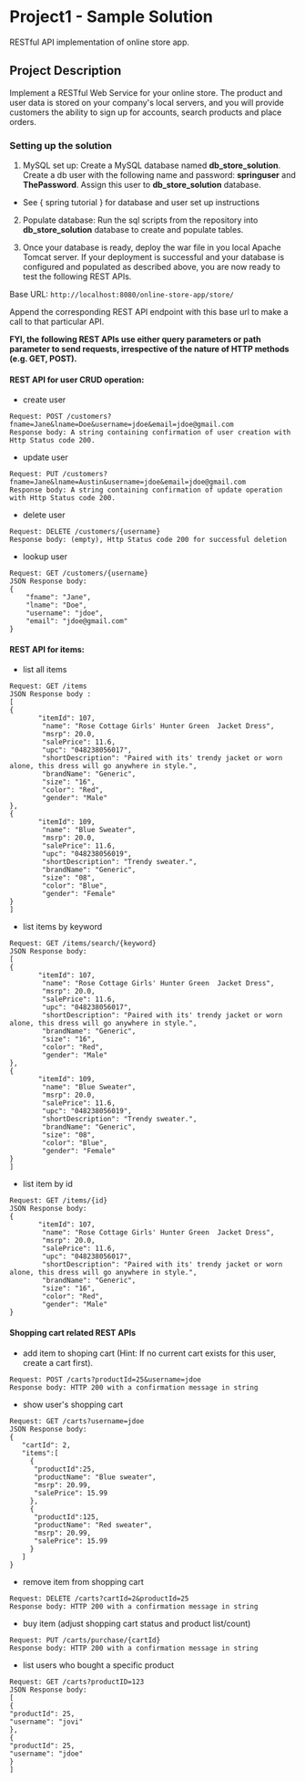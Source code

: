 # Project1 - Sample Solution
RESTful API implementation of online store app.

## Project Description
Implement a RESTful Web Service for your online store.  The product and user data is stored on your company's local servers, and you will provide customers the ability to sign up for accounts, search products and place orders.

### Setting up the solution
1. MySQL set up: Create a MySQL database named **db_store_solution**. Create a db user with the following name and password: **springuser** and **ThePassword**. Assign this user to **db_store_solution** database. 
- See { spring tutorial } for database and user set up instructions

2. Populate database: Run the sql scripts from the repository into **db_store_solution** database to create and populate tables.

2. Once your database is ready, deploy the war file in you local Apache Tomcat server. If your deployment is successful and your database is configured and populated as described above, you are now ready to test the following REST APIs.

Base URL: ```http://localhost:8080/online-store-app/store/```

Append the corresponding REST API endpoint with this base url to make a call to that particular API.

**FYI, the following REST APIs use either query parameters or path parameter to send requests, irrespective of the nature of HTTP methods (e.g. GET, POST).**

#### REST API for user CRUD operation:

- create user 
```
Request: POST /customers?fname=Jane&lname=Doe&username=jdoe&email=jdoe@gmail.com
Response body: A string containing confirmation of user creation with Http Status code 200.
```

- update user
```
Request: PUT /customers?fname=Jane&lname=Austin&username=jdoe&email=jdoe@gmail.com
Response body: A string containing confirmation of update operation with Http Status code 200.
```

- delete user
```
Request: DELETE /customers/{username}
Response body: (empty), Http Status code 200 for successful deletion
```
- lookup user
```
Request: GET /customers/{username}
JSON Response body:
{
    "fname": "Jane",
    "lname": "Doe",
    "username": "jdoe",
    "email": "jdoe@gmail.com"
}
```
#### REST API for items:
- list all items
```
Request: GET /items
JSON Response body :
[
{
       "itemId": 107,
        "name": "Rose Cottage Girls' Hunter Green  Jacket Dress",
        "msrp": 20.0,
        "salePrice": 11.6,
        "upc": "048238056017",
        "shortDescription": "Paired with its' trendy jacket or worn alone, this dress will go anywhere in style.",
        "brandName": "Generic",
        "size": "16",
        "color": "Red",
        "gender": "Male"
},
{
       "itemId": 109,
        "name": "Blue Sweater",
        "msrp": 20.0,
        "salePrice": 11.6,
        "upc": "048238056019",
        "shortDescription": "Trendy sweater.",
        "brandName": "Generic",
        "size": "08",
        "color": "Blue",
        "gender": "Female"
}
]
```

- list items by keyword
```
Request: GET /items/search/{keyword}
JSON Response body:
[
{
       "itemId": 107,
        "name": "Rose Cottage Girls' Hunter Green  Jacket Dress",
        "msrp": 20.0,
        "salePrice": 11.6,
        "upc": "048238056017",
        "shortDescription": "Paired with its' trendy jacket or worn alone, this dress will go anywhere in style.",
        "brandName": "Generic",
        "size": "16",
        "color": "Red",
        "gender": "Male"
},
{
       "itemId": 109,
        "name": "Blue Sweater",
        "msrp": 20.0,
        "salePrice": 11.6,
        "upc": "048238056019",
        "shortDescription": "Trendy sweater.",
        "brandName": "Generic",
        "size": "08",
        "color": "Blue",
        "gender": "Female"
}
]
```

- list item by id
```
Request: GET /items/{id}
JSON Response body:
{
       "itemId": 107,
        "name": "Rose Cottage Girls' Hunter Green  Jacket Dress",
        "msrp": 20.0,
        "salePrice": 11.6,
        "upc": "048238056017",
        "shortDescription": "Paired with its' trendy jacket or worn alone, this dress will go anywhere in style.",
        "brandName": "Generic",
        "size": "16",
        "color": "Red",
        "gender": "Male"
}
```
#### Shopping cart related REST APIs
- add item to shoping cart (Hint: If no current cart exists for this user, create a cart first).
```
Request: POST /carts?productId=25&username=jdoe
Response body: HTTP 200 with a confirmation message in string
```

- show user's shopping cart
```
Request: GET /carts?username=jdoe
JSON Response body:
{
   "cartId": 2,
   "items":[
     {
      "productId":25,
      "productName": "Blue sweater",
      "msrp": 20.99,
      "salePrice": 15.99
     },
     {
      "productId":125,
      "productName": "Red sweater",
      "msrp": 20.99,
      "salePrice": 15.99
     }
   ]
}

```

- remove item from shopping cart
```
Request: DELETE /carts?cartId=2&productId=25
Response body: HTTP 200 with a confirmation message in string
```

- buy item (adjust shopping cart status and product list/count)
```
Request: PUT /carts/purchase/{cartId}
Response body: HTTP 200 with a confirmation message in string
```


- list users who bought a specific product
```
Request: GET /carts?productID=123
JSON Response body: 
[
{
"productId": 25,
"username": "jovi"
},
{
"productId": 25,
"username": "jdoe"
}
]
```



